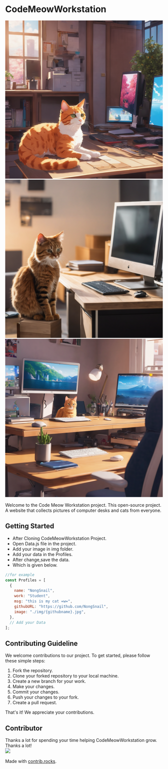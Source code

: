 # CodeMeowWorkstation

![Cat Image](./img/ex1.png)
![Cat Image](./img/ex2.png)
![Cat Image](./img/ex3.png)

Welcome to the Code Meow Workstation project. This open-source project. A website that collects pictures of computer desks and cats from everyone.

## Getting Started

- After Cloning CodeMeowWorkstation Project.
- Open Data.js file in the project.
- Add your image in img folder.
- Add your data in the Profiles.
- After change,save the data.
- Which is given below.

```javascript
//for example
const Profiles = [
  {
    name: "NongSnail",
    work: "Student",
    msg: "this is my cat =w=",
    githubURL: "https://github.com/NongSnail",
    image: "./img/{githubname}.jpg",
  },
  // Add your Data
];
```

## Contributing Guideline

We welcome contributions to our project. To get started, please follow these simple steps:

1. Fork the repository.
2. Clone your forked repository to your local machine.
3. Create a new branch for your work.
4. Make your changes.
5. Commit your changes.
6. Push your changes to your fork.
7. Create a pull request.

That's it! We appreciate your contributions.

## Contributor

Thanks a lot for spending your time helping CodeMeowWorkstation grow. Thanks a lot! <br>
<a href="https://github.com/NongSnail/CodeMeowWorkstation/graphs/contributors">
<img src="https://contrib.rocks/image?repo=NongSnail/CodeMeowWorkstation" />
</a>

Made with [contrib.rocks](https://contrib.rocks).
